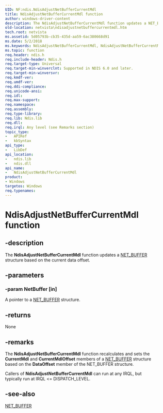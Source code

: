 ```yaml
---
UID: NF:ndis.NdisAdjustNetBufferCurrentMdl
title: NdisAdjustNetBufferCurrentMdl function
author: windows-driver-content
description: The NdisAdjustNetBufferCurrentMdl function updates a NET_BUFFER structure based on the current data offset.
old-location: netvista\ndisadjustnetbuffercurrentmdl.htm
tech.root: netvista
ms.assetid: 5d05793b-cb35-435d-aa59-6ac380668d91
ms.date: 5/2/2018
ms.keywords: NdisAdjustNetBufferCurrentMdl, NdisAdjustNetBufferCurrentMdl function [Network Drivers Starting with Windows Vista], ndis/NdisAdjustNetBufferCurrentMdl, ndis_netbuf_functions_ref_a555c8dc-ed71-46b9-8922-32bfad03f2a1.xml, netvista.ndisadjustnetbuffercurrentmdl
ms.topic: function
req.header: ndis.h
req.include-header: Ndis.h
req.target-type: Universal
req.target-min-winverclnt: Supported in NDIS 6.0 and later.
req.target-min-winversvr: 
req.kmdf-ver: 
req.umdf-ver: 
req.ddi-compliance: 
req.unicode-ansi: 
req.idl: 
req.max-support: 
req.namespace: 
req.assembly: 
req.type-library: 
req.lib: Ndis.lib
req.dll: 
req.irql: Any level (see Remarks section)
topic_type:
-	APIRef
-	kbSyntax
api_type:
-	LibDef
api_location:
-	ndis.lib
-	ndis.dll
api_name:
-	NdisAdjustNetBufferCurrentMdl
product:
- Windows
targetos: Windows
req.typenames: 
---
```


# NdisAdjustNetBufferCurrentMdl function


## -description


The 
  <b>NdisAdjustNetBufferCurrentMdl</b> function updates a 
  <a href="https://msdn.microsoft.com/library/windows/hardware/ff568376">NET_BUFFER</a> structure based on the current data
  offset.


## -parameters




### -param NetBuffer [in]

A pointer to a 
     <a href="https://msdn.microsoft.com/library/windows/hardware/ff568376">NET_BUFFER</a> structure.


## -returns



None




## -remarks



The 
    <b>NdisAdjustNetBufferCurrentMdl</b> function recalculates and sets the 
    <b>CurrentMdl</b> and 
    <b>CurrentMdlOffset</b> members of a 
    <a href="https://msdn.microsoft.com/library/windows/hardware/ff568376">NET_BUFFER</a> structure based on the 
    <b>DataOffset</b> member of the NET_BUFFER structure.

Callers of 
    <b>NdisAdjustNetBufferCurrentMdl</b> can run at any IRQL, but typically run at IRQL &lt;=
    DISPATCH_LEVEL.




## -see-also




<a href="https://msdn.microsoft.com/library/windows/hardware/ff568376">NET_BUFFER</a>
 

 


